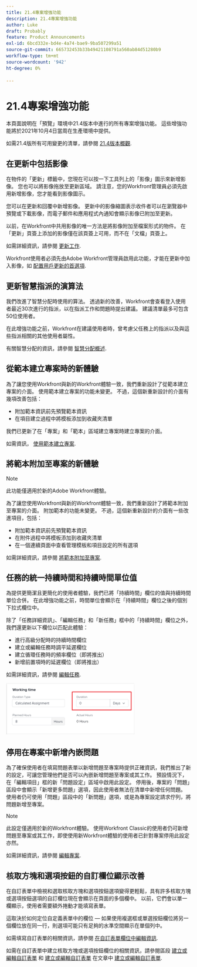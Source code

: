 ```yaml
---
title: 21.4專案增強功能
description: 21.4專案增強功能
author: Luke
draft: Probably
feature: Product Announcements
exl-id: 6bcd332e-bd4e-4a74-bae9-9ba507299a51
source-git-commit: 665732453b33b49421108791a560ab84d51280b9
workflow-type: tm+mt
source-wordcount: '942'
ht-degree: 0%

---
```


# 21.4專案增強功能

本頁面說明在「預覽」環境中21.4版本中進行的所有專案增強功能。 這些增強功能將於2021年10月4日當周在生產環境中提供。

如需21.4版所有可用變更的清單，請參閱 [21.4版本概觀](../../../product-announcements/product-releases/21.4-release-activity/21.4-release-overview.md).

## 在更新中包括影像

在物件的「更新」標籤中，您現在可以按一下工具列上的「影像」圖示來新增影像。 您也可以將影像拖放至更新區域。 請注意，您的Workfront管理員必須先啟用新增影像，您才能看到影像圖示。

您可以在更新和回覆中新增影像。 更新中的影像縮圖表示收件者可以在瀏覽器中預覽或下載影像，而電子郵件和應用程式內通知會顯示影像已附加至更新。

以前，在Workfront中共用影像的唯一方法是將影像附加至檔案形式的物件。 在「更新」頁簽上添加的影像僅在該頁簽上可用，而不在「文檔」頁簽上。

如需詳細資訊，請參閱 [更新工作](../../../workfront-basics/updating-work-items-and-viewing-updates/update-work.md).

Workfront使用者必須先由Adobe Workfront管理員啟用此功能，才能在更新中加入影像，如 [配置用戶更新的首選項](../../../administration-and-setup/set-up-workfront/system-tracked-update-feeds/configure-preferences-user-updates.md).

## 更新智慧指派的演算法

我們改進了智慧分配時使用的算法。 透過新的改善，Workfront會查看登入使用者最近30次進行的指派，以在指派工作和問題時提出建議。 建議清單最多可包含50位使用者。

在此增強功能之前，Workfront在建議使用者時，曾考慮父任務上的指派以及與這些指派相關的其他使用者屬性。

有關智慧分配的資訊，請參閱 [智慧分配概述](../../../manage-work/tasks/assign-tasks/smart-assignments.md).

## 從範本建立專案時的新體驗

為了讓您使用Workfront與新的Workfront體驗一致，我們重新設計了從範本建立專案的介面。 使用範本建立專案的功能未變更。 不過，這個新重新設計的介面有幾項改善包括：

* 附加範本資訊前先預覽範本資訊
* 在項目建立過程中將模板添加到收藏夾清單

我們已更新了在「專案」和「範本」區域建立專案時建立專案的介面。

如需資訊， [使用範本建立專案](../../../manage-work/projects/create-projects/create-project-from-template.md).

## 將範本附加至專案的新體驗

>[!NOTE]
>
>此功能僅適用於新的Adobe Workfront體驗。

為了讓您使用Workfront與新的Workfront體驗一致，我們重新設計了將範本附加至專案的介面。 附加範本的功能未變更。 不過，這個新重新設計的介面有一些改進項目，包括：

* 附加範本資訊前先預覽範本資訊
* 在附件過程中將模板添加到收藏夾清單
* 在一個連續頁面中查看管理模板和項目設定的所有選項

如需詳細資訊，請參閱 [將範本附加至專案](../../../manage-work/projects/create-and-manage-templates/attach-template-to-project.md).

## 任務的統一持續時間和持續時間單位值

為提供更簡潔且更簡化的使用者體驗，我們已將「持續時間」欄位的值與持續時間單位合併。 在此增強功能之前，時間單位會顯示在「持續時間」欄位之後的個別下拉式欄位中。

除了「任務詳細資訊」、「編輯任務」和「新任務」框中的「持續時間」欄位之外，我們還更新以下欄位以匹配此體驗：

* 進行高級分配時的持續時間欄位
* 建立或編輯任務時調平延遲欄位
* 建立循環任務時的頻率欄位（即將推出）
* 新增前置項時的延遲欄位（即將推出）

如需詳細資訊，請參閱 [編輯任務](../../../manage-work/tasks/manage-tasks/edit-tasks.md).

![](assets/duration-combined-field-350x139.png)

## 停用在專案中新增內嵌問題

為了確保使用者在填寫問題表單以新增問題至專案時提供正確資訊，我們推出了新的設定，可讓您管理他們是否可以內嵌新增問題至專案或其工作。 預設情況下，在「編輯項目」框的新「問題設定」區域中啟用此設定。 停用後，專案的「問題」區段中會顯示「新增更多問題」選項，因此使用者無法在清單中新增任何問題。 使用者仍可使用「問題」區段中的「新問題」選項，或是為專案設定請求佇列，將問題新增至專案。

>[!NOTE]
>
>此設定僅適用於新的Workfront體驗。 使用Workfront Classic的使用者仍可新增問題至專案或其工作，即使使用新Workfront體驗的使用者已針對專案停用此設定亦然。

如需詳細資訊，請參閱 [編輯專案](../../../manage-work/projects/manage-projects/edit-projects.md).

## 核取方塊和選項按鈕的自訂欄位顯示改善

在自訂表單中檢視和選取核取方塊和選項按鈕選項變得更輕鬆，具有許多核取方塊或選項按鈕選項的自訂欄位現在會顯示在頁面的多個欄中。 以前，它們會以單一欄顯示，使用者需要額外捲動才能填寫表單。

這取決於如何定位自定義表單中的欄位 — 如果使用複選框或單選按鈕欄位將另一個欄位放在同一行，則選項可能只有足夠的水準空間顯示在單個列中。

如需填寫自訂表單的相關資訊，請參閱 [在自訂表單欄位中編輯資訊](../../../workfront-basics/work-with-custom-forms/edit-custom-forms.md).

如需在自訂表單中建立核取方塊或選項按鈕欄位的相關資訊，請參閱區段 [建立或編輯自訂表單](../../../administration-and-setup/customize-workfront/create-manage-custom-forms/create-or-edit-a-custom-form.md#create) 和 [建立或編輯自訂表單](../../../administration-and-setup/customize-workfront/create-manage-custom-forms/create-or-edit-a-custom-form.md#configur) 在文章中 [建立或編輯自訂表單](../../../administration-and-setup/customize-workfront/create-manage-custom-forms/create-or-edit-a-custom-form.md).

